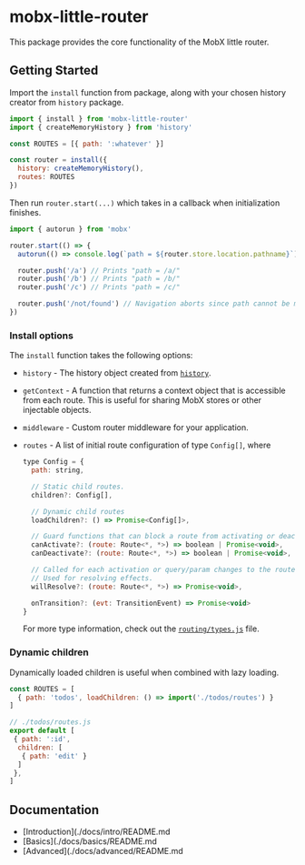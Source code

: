 # mobx-little-router

This package provides the core functionality of the MobX little router.

## Getting Started

Import the `install` function from package, along with your chosen history creator from `history` package.

```js
import { install } from 'mobx-little-router'
import { createMemoryHistory } from 'history'

const ROUTES = [{ path: ':whatever' }]

const router = install({
  history: createMemoryHistory(),
  routes: ROUTES
})
```

Then run `router.start(...)` which takes in a callback when initialization finishes.

```js
import { autorun } from 'mobx'

router.start(() => {
  autorun(() => console.log(`path = ${router.store.location.pathname}`))

  router.push('/a') // Prints "path = /a/"
  router.push('/b') // Prints "path = /b/"
  router.push('/c') // Prints "path = /c/"

  router.push('/not/found') // Navigation aborts since path cannot be matched from config.
})
```

### Install options

The `install` function takes the following options:

- `history` - The history object created from [`history`](https://github.com/ReactTraining/history/).
- `getContext` - A function that returns a context object that is accessible from each route. This is useful for
  sharing MobX stores or other injectable objects.
- `middleware` - Custom router middleware for your application.
- `routes` - A list of initial route configuration of type `Config[]`, where

  ```js
  type Config = {
    path: string,

    // Static child routes.
    children?: Config[],

    // Dynamic child routes
    loadChildren?: () => Promise<Config[]>,

    // Guard functions that can block a route from activating or deactivating.
    canActivate?: (route: Route<*, *>) => boolean | Promise<void>,
    canDeactivate?: (route: Route<*, *>) => boolean | Promise<void>,

    // Called for each activation or query/param changes to the route.
    // Used for resolving effects.
    willResolve?: (route: Route<*, *>) => Promise<void>,

    onTransition?: (evt: TransitionEvent) => Promise<void>
  }
  ```

  For more type information, check out the [`routing/types.js`](./src/model/types.js)
  file.

### Dynamic children

Dynamically loaded children is useful when combined with lazy loading.

```js
const ROUTES = [
  { path: 'todos', loadChildren: () => import('./todos/routes') }
]

// ./todos/routes.js
export default [
 { path: ':id',
  children: [
   { path: 'edit' }
  ]
 },
]
```

## Documentation

- [Introduction](./docs/intro/README.md
- [Basics](./docs/basics/README.md
- [Advanced](./docs/advanced/README.md
